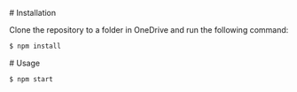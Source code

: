 # Installation

Clone the repository to a folder in OneDrive and run the following command:

```bash
$ npm install
```

# Usage

```bash
$ npm start
```

